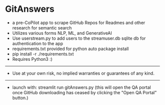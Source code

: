# GitAnswers
* a pre-CoPilot app to scrape GitHub Repos for Readmes and other research for semantic search
* Utilizes various forms NLP, ML, and GenerativeAI
* Use userstream.py to add users to the streamuser.db sqlite db for authentication to the app
* requirements.txt provided for python auto package install
* pip install -r ./requirements.txt
* Requires Python3 :)
**********************************************
* Use at your own risk, no implied warranties or guarantees of any kind.
*********************************************
* launch with: streamlit run gitAnswers.py (this will open the QA portal once GitHub downloading has ceased by clicking the "Open QA Portal" button.)